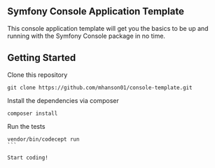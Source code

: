 ## Symfony Console Application Template

This console application template will get you the basics to be up and running with the Symfony Console package in no time.

## Getting Started

Clone this repository

```
git clone https://github.com/mhanson01/console-template.git
```

Install the dependencies via composer

```
composer install
```

Run the tests

````
vendor/bin/codecept run
```

Start coding!
